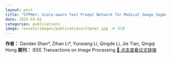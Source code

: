 ```yaml
---
layout: post
title: "STPNet: Scale-aware Text Prompt Network for Medical Image Segmentation"
date: 2025-03-01
categories: publications
image: /assets/images/publications/stpnet.jpg  # 可选
---
```


**作者：** Dandan Shan*, Zihan Li*, Yunxiang Li, Qingde Li, Jie Tian, Qingqi Hong
**期刊：** IEEE Transactions on Image Processing
[📄 点击查看论文链接](https://example.com/stpnet)
